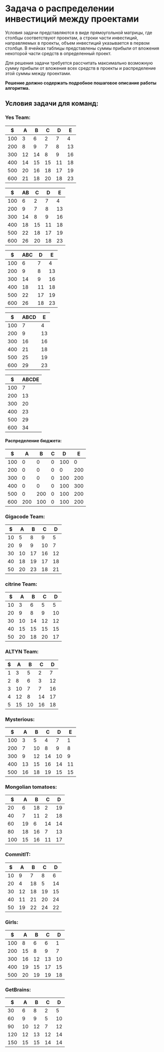 # Задача о распределении инвестиций между проектами
Условия задачи представляются в виде прямоугольной матрицы, где столбцы соответствуют проектам, а строки части инвестиций, направляемых в проекты, объем инвестиций указывается в первом столбце. В ячейках таблицы представлены суммы прибыли от вложения некоторой части средств в определенный проект.

Для решения задачи требуется рассчитать максимально возможную сумму прибыли от вложения всех средств в проекты и распределение этой суммы между проектами.

**Решение должно содержать подробное пошаговое описание работы алгоритма.**
## Условия задачи для команд:
### Yes Team:
| $   | A   | B   | C   | D   | E   |
|-----|-----|-----|-----|-----|-----|
| 100 | 3   | 6   | 2   | 7   | 4   |
| 200 | 8   | 9   | 7   | 8   | 13  |
| 300 | 12  | 14  | 8   | 9   | 16  |
| 400 | 14  | 15  | 15  | 11  | 18  |
| 500 | 20  | 16  | 18  | 17  | 19  |
| 600 | 21  | 18  | 20  | 18  | 23  |

| $   | AB | C   | D   | E   |
|-----|----|-----|-----|-----|
| 100 | 6  | 2   | 7   | 4   |
| 200 | 9  | 7   | 8   | 13  |
| 300 | 14 | 8   | 9   | 16  |
| 400 | 18 | 15  | 11  | 18  |
| 500 | 22 | 18  | 17  | 19  |
| 600 | 26 | 20  | 18  | 23  |

| $   | ABC | D   | E   |
|-----|-----|-----|-----|
| 100 | 6   | 7   | 4   |
| 200 | 9   | 8   | 13  |
| 300 | 14  | 9   | 16  |
| 400 | 18  | 11  | 18  |
| 500 | 22  | 17  | 19  |
| 600 | 26  | 18  | 23  |

| $   | ABCD | E   |
|-----|------|-----|
| 100 | 7    | 4   |
| 200 | 9    | 13  |
| 300 | 16   | 16  |
| 400 | 21   | 18  |
| 500 | 25   | 19  |
| 600 | 29   | 23  |

| $   | ABCDE |
|-----|-------|
| 100 | 7     |
| 200 | 13    |
| 300 | 20    |
| 400 | 23    |
| 500 | 29    |
| 600 | 34    |

#### Распределение бюджета:
| $   | A   | B   | C | D   | E   |
|-----|-----|-----|---|-----|-----|
| 100 | 0   | 0   | 0 | 100 | 0   |
| 200 | 0   | 0   | 0 | 0   | 200 |
| 300 | 0   | 0   | 0 | 100 | 200 |
| 400 | 0   | 0   | 0 | 100 | 300 |
| 500 | 0   | 200 | 0 | 100 | 200 |
| 600 | 200 | 100 | 0 | 100 | 200 |

### Gigacode Team:
| $   | A   | B   | C   | D   |
|-----|-----|-----|-----|-----|
| 10  | 5   | 8   | 9   | 5   |
| 20  | 9   | 9   | 10  | 7   |
| 30  | 10  | 17  | 16  | 12  |
| 40  | 18  | 19  | 17  | 18  |
| 50  | 20  | 23  | 18  | 21  |
### citrine Team:
| $   | A   | B   | С   | D   | 
|-----|-----|-----|-----|-----|
| 10  | 3   | 6   | 5   | 5   | 
| 20  | 9   | 8   | 9   | 10  | 
| 30  | 10  | 14  | 12  | 12  | 
| 40  | 15  | 15  | 15  | 15  | 
| 50  | 20  | 18  | 20  | 17  | 
### ALTYN Team:
| $   | A   | B   | C   | D   |
|-----|-----|-----|-----|-----|
| 1   | 3   | 5   | 2   | 7   |
| 2   | 8   | 6   | 3   | 12  |
| 3   | 10  | 7   | 7   | 16  |
| 4   | 12  | 8   | 14  | 17  |
| 5   | 15  | 10  | 16  | 18  |
### Mysterious:
| $   | A   | B   | C   | D   | E   |
|-----|-----|-----|-----|-----|-----|
| 100 | 3   | 5   | 4   | 7   | 1   |
| 200 | 7   | 10  | 8   | 9   | 8   |
| 300 | 9   | 12  | 14  | 10  | 9   |
| 400 | 13  | 15  | 16  | 14  | 11  |
| 500 | 16  | 18  | 19  | 15  | 15  |
### Mongolian tomatoes:
| $   | A   | B    | C   | D   |
|-----|-----|------|-----|-----|
| 20  | 6   | 18   | 2   | 19  |
| 40  | 7   | 11   | 2   | 18  | 
| 60  | 19  | 6    | 14  | 14  | 
| 80  | 18  | 16   | 7   | 13  |
| 100 | 15  | 16   | 11  | 17  |
### CommitIT:
| $   | A   | B   | C   | D   |
|-----|-----|-----|-----|-----|
| 10  | 9   | 7   | 8   | 6   |
| 20  | 4   | 18  | 5   | 14  | 
| 30  | 12  | 18  | 19  | 15  | 
| 40  | 11  | 21  | 20  | 24  |
| 50  | 19  | 22  | 24  | 22  |
### Girls:
| $   | A   | B   | C   | D   |
|-----|-----|-----|-----|-----|
| 100 | 8   | 6   | 6   | 1   |
| 200 | 15  | 8   | 9   | 7   | 
| 300 | 16  | 12  | 13  | 10  | 
| 400 | 19  | 15  | 17  | 15  |
| 500 | 20  | 19  | 19  | 18  |
### GetBrains:
| $   | A   | B   | С   | D   |
|-----|-----|-----|-----|-----|
| 30  | 6   | 8   | 2   | 5   |
| 60  | 9   | 9   | 5   | 10  |
| 90  | 10  | 12  | 7   | 12  |
| 120 | 12  | 13  | 12  | 14  |
| 150 | 15  | 15  | 14  | 14  |
